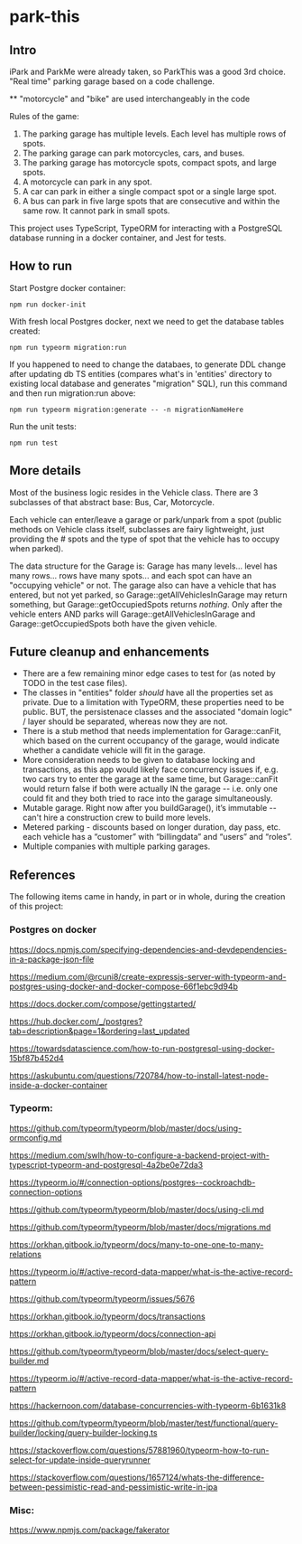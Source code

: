 # park-this

## Intro
iPark and ParkMe were already taken, so ParkThis was a good 3rd choice. "Real time" parking garage based on a code challenge.

** "motorcycle" and "bike" are used interchangeably in the code

Rules of the game:
1. The parking garage has multiple levels. Each level has multiple rows of spots.
2. The parking garage can park motorcycles, cars, and buses.
3. The parking garage has motorcycle spots, compact spots, and large spots.
4. A motorcycle can park in any spot.
5. A car can park in either a single compact spot or a single large spot.
6. A bus can park in five large spots that are consecutive and within the same row. It cannot
park in small spots.

This project uses TypeScript, TypeORM for interacting with a PostgreSQL database running in a docker container, and Jest for tests.

## How to run
Start Postgre docker container:
```
npm run docker-init
```

With fresh local Postgres docker, next we need to get the database tables created:
``` 
npm run typeorm migration:run
```

If you happened to need to change the databaes, to generate DDL change after updating db TS entities (compares what's in 'entities' directory to existing local database and generates "migration" SQL), run this command and then run migration:run above:
```
npm run typeorm migration:generate -- -n migrationNameHere
```

Run the unit tests:
```
npm run test
```

## More details
Most of the business logic resides in the Vehicle class. There are 3 subclasses of that abstract base: Bus, Car, Motorcycle.

Each vehicle can enter/leave a garage or park/unpark from a spot (public methods on Vehicle class itself, subclasses are fairy lightweight, just providing the # spots and the type of spot that the vehicle has to occupy when parked).

The data structure for the Garage is: Garage has many levels... level has many rows... rows have many spots... and each spot can have an "occupying vehicle" or not. The garage also can have a vehicle that has entered, but not yet parked, so Garage::getAllVehiclesInGarage may return something, but Garage::getOccupiedSpots returns *nothing*. Only after the vehicle enters AND parks will Garage::getAllVehiclesInGarage and Garage::getOccupiedSpots both have the given vehicle.

## Future cleanup and enhancements
* There are a few remaining minor edge cases to test for (as noted by TODO in the test case files).
* The classes in "entities" folder *should* have all the properties set as private. Due to a limitation with TypeORM, these properties need to be public. BUT, the persistenace classes and the associated "domain logic" / layer should be separated, whereas now they are not.
* There is a stub method that needs implementation for Garage::canFit, which based on the current occupancy of the garage, would indicate whether a candidate vehicle will fit in the garage. 
* More consideration needs to be given to database locking and transactions, as this app would likely face concurrency issues if, e.g. two cars try to enter the garage at the same time, but Garage::canFit would return false if both were actually IN the garage -- i.e. only one could fit and they both tried to race into the garage simultaneously.
* Mutable garage. Right now after you buildGarage(), it’s immutable -- can't hire a construction crew to build more levels.
* Metered parking - discounts based on longer duration, day pass, etc. each vehicle has a “customer” with “billingdata” and “users” and “roles”.
* Multiple companies with multiple parking garages.

## References
The following items came in handy, in part or in whole, during the creation of this project:

### Postgres on docker

 https://docs.npmjs.com/specifying-dependencies-and-devdependencies-in-a-package-json-file

https://medium.com/@rcuni8/create-expressjs-server-with-typeorm-and-postgres-using-docker-and-docker-compose-66f1ebc9d94b

https://docs.docker.com/compose/gettingstarted/

https://hub.docker.com/_/postgres?tab=description&page=1&ordering=last_updated

https://towardsdatascience.com/how-to-run-postgresql-using-docker-15bf87b452d4

https://askubuntu.com/questions/720784/how-to-install-latest-node-inside-a-docker-container

### Typeorm:

https://github.com/typeorm/typeorm/blob/master/docs/using-ormconfig.md

https://medium.com/swlh/how-to-configure-a-backend-project-with-typescript-typeorm-and-postgresql-4a2be0e72da3

https://typeorm.io/#/connection-options/postgres--cockroachdb-connection-options

https://github.com/typeorm/typeorm/blob/master/docs/using-cli.md

https://github.com/typeorm/typeorm/blob/master/docs/migrations.md

https://orkhan.gitbook.io/typeorm/docs/many-to-one-one-to-many-relations

https://typeorm.io/#/active-record-data-mapper/what-is-the-active-record-pattern

https://github.com/typeorm/typeorm/issues/5676

https://orkhan.gitbook.io/typeorm/docs/transactions

https://orkhan.gitbook.io/typeorm/docs/connection-api

https://github.com/typeorm/typeorm/blob/master/docs/select-query-builder.md

https://typeorm.io/#/active-record-data-mapper/what-is-the-active-record-pattern

https://hackernoon.com/database-concurrencies-with-typeorm-6b1631k8 

https://github.com/typeorm/typeorm/blob/master/test/functional/query-builder/locking/query-builder-locking.ts 

https://stackoverflow.com/questions/57881960/typeorm-how-to-run-select-for-update-inside-queryrunner 

https://stackoverflow.com/questions/1657124/whats-the-difference-between-pessimistic-read-and-pessimistic-write-in-jpa

### Misc:

https://www.npmjs.com/package/fakerator


